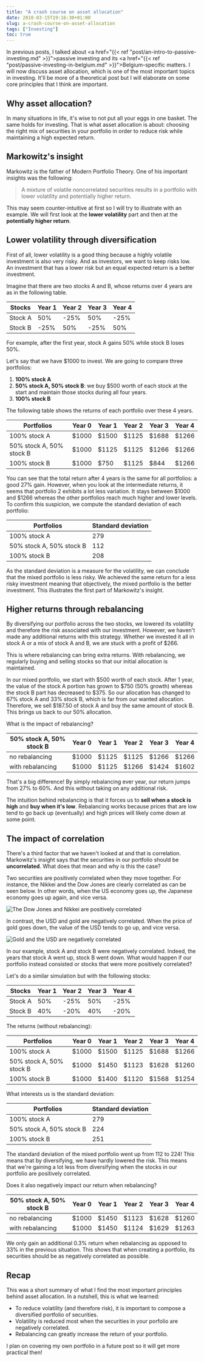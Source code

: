 ```yaml
---
title: "A crash course on asset allocation"
date: 2018-03-15T19:16:30+01:00
slug: a-crash-course-on-asset-allocation
tags: ["Investing"]
toc: true
---
```


In previous posts, I talked about <a href="{{< ref "post/an-intro-to-passive-investing.md" >}}">passive investing</a>
and its <a href="{{< ref "post/passive-investing-in-belgium.md" >}}">Belgium-specific matters</a>.
I will now discuss asset allocation, which is one of the most important topics
in investing. It'll be more of a theoretical post but I will elaborate on some
core principles that I think are important.

## Why asset allocation?
In many situations in life, it's wise to not put all your eggs in one basket.
The same holds for investing. That is what asset allocation is about: choosing
the right mix of securities in your portfolio in order to reduce risk while
maintaining a high expected return.

## Markowitz's insight
Markowitz is the father of Modern Portfolio Theory. One of his important
insights was the following:

> A mixture of volatile noncorrelated securities results in a portfolio with
> lower volatility and potentially higher return.

This may seem counter-intuitive at first so I will try to illustrate with an
example.  We will first look at the __lower volatility__ part and then at the
__potentially higher return__.

## Lower volatility through diversification
First of all, lower volatility is a good thing because a highly volatile
investment is also very risky. And as investors, we want to keep risks low. An
investment that has a lower risk but an equal expected return is a better
investment.

Imagine that there are two stocks A and B, whose returns over 4 years are as in
the following table.

Stocks  | Year 1 | Year 2 | Year 3 | Year 4
------- |--------|--------|--------|-------
Stock A | 50%    | -25%   | 50%    | -25%
Stock B | -25%   | 50%    | -25%   | 50%

For example, after the first year, stock A gains 50% while stock B loses 50%.

Let's say that we have $1000 to invest. We are going to compare three
portfolios:

1. __100% stock A__
2. __50% stock A, 50% stock B__: we buy $500 worth of each stock at the start
   and maintain those stocks during all four years.
3. __100% stock B__

The following table shows the returns of each portfolio over these 4 years.

Portfolios               | Year 0 | Year 1 | Year 2 | Year 3 | Year 4
-------                  | ------ |--------|--------|--------|-------
100% stock A             | $1000  | $1500  | $1125  | $1688  | $1266
50% stock A, 50% stock B | $1000  | $1125  | $1125  | $1266  | $1266
100% stock B             | $1000  | $750   | $1125  | $844   | $1266

You can see that the total return after 4 years is the same for all portfolios:
a good 27% gain. However, when you look at the intermediate returns, it seems
that portfolio 2 exhibits a lot less variation. It stays between $1000 and $1266
whereas the other portfolios reach much higher and lower levels. To confirm this
suspicion, we compute the standard deviation of each portfolio:

Portfolios               | Standard deviation
-------                  | ---------
100% stock A             | 279
50% stock A, 50% stock B | 112
100% stock B             | 208

As the standard deviation is a measure for the volatility, we can conclude that
the mixed portfolio is less risky. We achieved the same return for a less risky
investment meaning that objectively, the mixed portfolio is the better
investment. This illustrates the first part of Markowitz's insight.

## Higher returns through rebalancing
By diversifying our portfolio across the two stocks, we lowered its volatility
and therefore the risk associated with our investment. However, we haven't made
any additional returns with this strategy. Whether we invested it all in stock A
or a mix of stock A and B, we are stuck with a profit of $266.

This is where rebalancing can bring extra returns. With rebalancing, we
regularly buying and selling stocks so that our initial allocation is
maintained.

In our mixed portfolio, we start with $500 worth of each stock. After 1 year,
the value of the stock A portion has grown to $750 (50% growth) whereas the
stock B part has decreased to $375. So our allocation has changed to 67% stock A
and 33% stock B, which is far from our wanted allocation. Therefore, we sell
$187.50 of stock A and buy the same amount of stock B. This brings us back to
our 50% allocation.

What is the impact of rebalancing?

50% stock A, 50% stock B | Year 0 | Year 1 | Year 2 | Year 3 | Year 4
-------                  | ------ |--------|--------|--------|-------
no rebalancing           | $1000  | $1125  | $1125  | $1266  | $1266
with rebalancing         | $1000  | $1125  | $1266  | $1424  | $1602

That's a big difference! By simply rebalancing ever year, our return jumps from
27% to 60%. And this without taking on any additional risk.

The intuition behind rebalancing is that it forces us to __sell when a stock is
high__ and __buy when it's low__. Rebalancing works because prices that are low
tend to go back up (eventually) and high prices will likely come down at some
point.

## The impact of correlation
There's a third factor that we haven't looked at and that is correlation.
Markowitz's insight says that the securities in our portfolio should be
__uncorrelated__. What does that mean and why is this the case?

Two securities are positively correlated when they move together. For instance,
the Nikkei and the Dow Jones are clearly correlated as can be seen below. In
other words, when the US economy goes up, the Japanese economy goes up again,
and vice versa. 

![The Dow Jones and Nikkei are positively correlated](/images/correlated.png)

In contrast, the USD and gold are negatively correlated. When the price of gold
goes down, the value of the USD tends to go up, and vice versa.

![Gold and the USD are negatively correlated](/images/negatively-correlated.png)

In our example, stock A and stock B were negatively correlated. Indeed, the
years that stock A went up, stock B went down. What would happen if our
portfolio instead consisted or stocks that were more positively correlated?

Let's do a similar simulation but with the following stocks:

Stocks  | Year 1 | Year 2 | Year 3 | Year 4
------- |--------|--------|--------|-------
Stock A | 50%    | -25%   | 50%    | -25%
Stock B | 40%    | -20%   | 40%    | -20%

The returns (without rebalancing):

Portfolios               | Year 0 | Year 1 | Year 2 | Year 3 | Year 4
-------                  | ------ |--------|--------|--------|-------
100% stock A             | $1000  | $1500  | $1125  | $1688  | $1266
50% stock A, 50% stock B | $1000  | $1450  | $1123  | $1628  | $1260
100% stock B             | $1000  | $1400  | $1120  | $1568  | $1254

What interests us is the standard deviation:

Portfolios               | Standard deviation
-------                  | ---------
100% stock A             | 279
50% stock A, 50% stock B | 224
100% stock B             | 251

The standard deviation of the mixed portfolio went up from 112 to 224! This
means that by diversifying, we have hardly lowered the risk. This means that
we're gaining a lot less from diversifying when the stocks in our portfolio are
positively correlated.

Does it also negatively impact our return when rebalancing?

50% stock A, 50% stock B | Year 0 | Year 1 | Year 2 | Year 3 | Year 4
-------                  | ------ |--------|--------|--------|-------
no rebalancing           | $1000  | $1450  | $1123  | $1628  | $1260
with rebalancing         | $1000  | $1450  | $1124  | $1629  | $1263 

We only gain an additional 0.3% return when rebalancing as opposed to 33% in the
previous situation. This shows that when creating a portfolio, its securities
should be as negatively correlated as possible.

## Recap
This was a short summary of what I find the most important principles behind
asset allocation. In a nutshell, this is what we learned:

* To reduce volatility (and therefore risk), it is important to compose a
  diversified portfolio of securities.
* Volatility is reduced most when the securities in your porfolio are negatively
  correlated.
* Rebalancing can greatly increase the return of your portfolio.

I plan on covering my own portfolio in a future post so it will get more
practical then!
